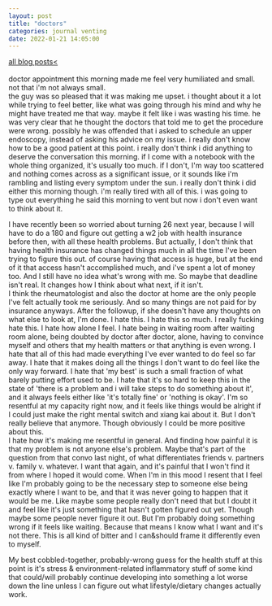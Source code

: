 ```yaml
---
layout: post
title: "doctors"
categories: journal venting
date: 2022-01-21 14:05:00
---
```

<a href="/blog-posts">all blog posts< </a>  
<br>
doctor appointment this morning made me feel very humiliated and small. not that i'm not always small.  
the guy was so pleased that it was making me upset. i thought about it a lot while trying to feel better, like what was going through his mind and why he might have treated me that way. maybe it felt like i was wasting his time. he was very clear that he thought the doctors that told me to get the procedure were wrong. possibly he was offended that i asked to schedule an upper endoscopy, instead of asking his advice on my issue. i really don't know how to be a good patient at this point. i really don't think i did anything to deserve the conversation this morning. if I come with a notebook with the whole thing organized, it's usually too much. if I don't, I'm way too scattered and nothing comes across as a significant issue, or it sounds like i'm rambling and listing every symptom under the sun. i really don't think i did either this morning though. i'm really tired with all of this. i was going to type out everything he said this morning to vent but now i don't even want to think about it.  
  
I have recently been so worried about turning 26 next year, because I will have to do a 180 and figure out getting a w2 job with health insurance before then, with all these health problems. But actually, I don't think that having health insurance has changed things much in all the time I've been trying to figure this out. of course having that access is huge, but at the end of it that access hasn't accomplished much, and i've spent a lot of money too. And I still have no idea what's wrong with me. So maybe that deadline isn't real. It changes how I think about what next, if it isn't.  
I think the rheumatologist and also the doctor at home are the only people I've felt actually took me seriously. And so many things are not paid for by insurance anyways. After the followup, if she doesn't have any thoughts on what else to look at, I'm done. I hate this. I hate this so much. I really fucking hate this. I hate how alone I feel. I hate being in waiting room after waiting room alone, being doubted by doctor after doctor, alone, having to convince myself and others that my health matters or that anything is even wrong. I hate that all of this had made everything I've ever wanted to do feel so far away. I hate that it makes doing all the things I don't want to do feel like the only way forward. I hate that 'my best' is such a small fraction of what barely putting effort used to be. I hate that it's so hard to keep this in the state of 'there is a problem and i will take steps to do something about it', and it always feels either like 'it's totally fine' or 'nothing is okay'. I'm so resentful at my capacity right now, and it feels like things would be alright if I could just make the right mental switch and xiang kai about it. But I don't really believe that anymore. Though obviously I could be more positive about this.  
I hate how it's making me resentful in general. And finding how painful it is that my problem is not anyone else's problem. Maybe that's part of the question from that convo last night, of what differentiates friends v. partners v. family v. whatever. I want that again, and it's painful that I won't find it from where I hoped it would come. When I'm in this mood I resent that I feel like I'm probably going to be the necessary step to someone else being exactly where I want to be, and that it was never going to happen that it would be me. Like maybe some people really don't need that but I doubt it and feel like it's just something that hasn't gotten figured out yet. Though maybe some people never figure it out. But I'm probably doing something wrong if it feels like waiting. Because that means I know what I want and it's not there. This is all kind of bitter and I can&should frame it differently even to myself.  
  
My best cobbled-together, probably-wrong guess for the health stuff at this point is it's stress & environment-related inflammatory stuff of some kind that could/will probably continue developing into something a lot worse down the line unless I can figure out what lifestyle/dietary changes actually work.  